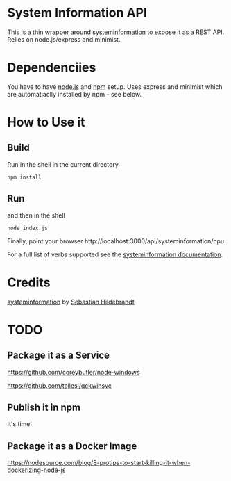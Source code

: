 # System Information API
This is a thin wrapper around [systeminformation](https://www.npmjs.com/package/systeminformation) to expose it as a REST API.  Relies on 
node.js/express and minimist.

# Dependenciies
You have to have [node.js](https://nodejs.org/en/) and [npm](https://www.npmjs.com/) setup. Uses express and minimist which are automatiaclly installed by npm - see below.

# How to Use it
## Build
Run in the shell in the current directory

```npm install```

## Run
and then in the shell

```node index.js```

Finally, point your browser
http://localhost:3000/api/systeminformation/cpu

For a full list of verbs supported see the [systeminformation documentation](https://www.npmjs.com/package/systeminformation).


# Credits
[systeminformation](https://www.npmjs.com/package/systeminformation)
 by [Sebastian Hildebrandt](https://github.com/sebhildebrandt)

# TODO

## Package it as a Service
https://github.com/coreybutler/node-windows

https://github.com/tallesl/qckwinsvc

## Publish it in npm
It's time!

## Package it as a Docker Image
https://nodesource.com/blog/8-protips-to-start-killing-it-when-dockerizing-node-js
